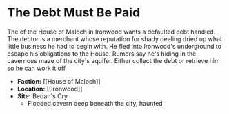 # The Debt Must Be Paid
The of the House of Maloch in Ironwood wants a defaulted debt handled. The debtor is a merchant whose reputation for shady dealing dried up what little business he had to begin with. He fled into Ironwood's underground to escape his obligations to the House. Rumors say he's hiding in the cavernous maze of the city's aquifer. Either collect the debt or retrieve him so he can work it off.

- **Faction:** [[House of Maloch]]
- **Location:** [[Ironwood]]
- **Site:** Bedan's Cry
	- Flooded cavern deep beneath the city, haunted